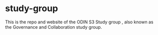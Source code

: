 # study-group
This is the repo and website of the ODIN S3 Study group , also known as the Governance and Collaboration study group.  
